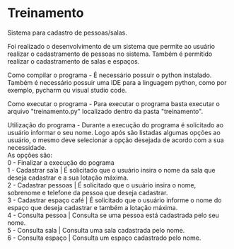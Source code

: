 # Treinamento
Sistema para cadastro de pessoas/salas. 

Foi realizado o desenvolvimento de um sistema que permite ao usuário realizar o cadastramento de pessoas no sistema. Também é permitido realizar o cadastramento de salas e espaços.

Como compilar o programa - É necessário possuir o python instalado. Também é necessário possuir uma IDE para a linguagem python, como por exemplo, pycharm ou visual studio code.

Como executar o programa - Para executar o programa basta executar o arquivo "treinamento.py" localizado dentro da pasta "treinamento". 

Utilização do programa - Durante a execução do programa é solicitado ao usuário informar o seu nome. Logo após são listadas algumas opções ao usuário, o mesmo deve selecionar a opção desejada de acordo com a sua necessidade. 
<br> As opções são:
<br> 0 - Finalizar a execução do pograma
<br> 1 - Cadastrar sala | É solicitado que o usuário insira o nome da sala que deseja cadastrar e a sua lotação máxima.
<br> 2 - Cadastrar pessoas | É solicitado que o usuário insira o nome, sobrenome e telefone da pessoa que deseja cadastrar.
<br> 3 - Cadastrar espaço café | É solicitado que o usuário informe o nome do espaço que deseja cadastrar e também a lotação máxima.
<br> 4 - Consulta pessoa | Consulta se uma pessoa está cadastrada pelo seu nome.
<br> 5 - Consulta sala | Consulta uma sala cadastrada pelo nome.
<br> 6 - Consulta espaço | Consulta um espaço cadastrado pelo nome.
